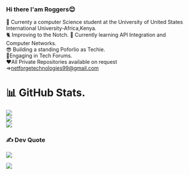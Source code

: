 ### Hi there I'am Roggers😊
🤺 Currenty a computer Science student at the University of United States International University-Africa,Kenya.</br>
🐈 Improving to the Notch.
🦘 Currently learning API Integration and Computer Networks.<br>
😎 Building a standing Poforlio as Techie.<br>
👻Engaging in Tech Forums.<br>
❤️All Private Repositories available on request  =>netforgetechnologies99@gmail.com

# 📊 GitHub Stats.
![](https://github-readme-stats.vercel.app/api?username=roggersanguzu&theme=dark&hide_border=false&include_all_commits=false&count_private=false)<br/>
![](https://github-readme-streak-stats.herokuapp.com/?user=roggersanguzu&theme=dark&hide_border=false)<br/>
![](https://github-readme-stats.vercel.app/api/top-langs/?username=roggersanguzu&theme=dark&hide_border=false&include_all_commits=false&count_private=false&layout=compact)

### ✍️ Dev Quote
![](https://quotes-github-readme.vercel.app/api?type=horizontal&theme=radical)

[![](https://visitcount.itsvg.in/api?id=roggersanguzu&icon=0&color=0)](https://visitcount.itsvg.in)





